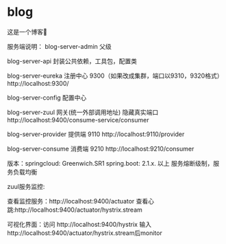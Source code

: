 # blog
这是一个博客🍎

服务端说明：
blog-server-admin     父级

blog-server-api       封装公共依赖，工具包，配置类

blog-server-eureka    注册中心   9300（如果改成集群，端口以9310，9320格式）   http://localhost:9300/

blog-server-config    配置中心

blog-server-zuul      网关(统一外部调用地址) 隐藏真实端口  http://localhost:9400/consume-service/consumer

blog-server-provider  提供端    9110    http://localhost:9110/provider

blog-server-consume   消费端   9210    http://localhost:9210/consumer


版本：springcloud: Greenwich.SR1   spring.boot: 2.1.x. 以上
服务熔断级制，服务负载均衡

zuul服务监控: 


查看监控服务：http://localhost:9400/actuator
查看心跳:http://localhost:9400/actuator/hystrix.stream

可视化界面：访问 http://localhost:9400/hystrix 输入http://localhost:9400/actuator/hystrix.stream后monitor
